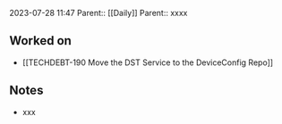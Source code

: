 2023-07-28 11:47
Parent:: [[Daily]] 
Parent:: xxxx






## Worked on

- [[TECHDEBT-190 Move the DST Service to the DeviceConfig Repo]]

## Notes

- xxx






